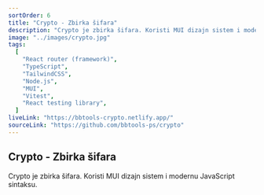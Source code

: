 ```yaml
---
sortOrder: 6
title: "Crypto - Zbirka šifara"
description: "Crypto je zbirka šifara. Koristi MUI dizajn sistem i modernu JavaScript sintaksu."
image: "../images/crypto.jpg"
tags:
  [
    "React router (framework)",
    "TypeScript",
    "TailwindCSS",
    "Node.js",
    "MUI",
    "Vitest",
    "React testing library",
  ]
liveLink: "https://bbtools-crypto.netlify.app/"
sourceLink: "https://github.com/bbtools-ps/crypto"
---
```


## Crypto - Zbirka šifara

Crypto je zbirka šifara. Koristi MUI dizajn sistem i modernu JavaScript sintaksu.
